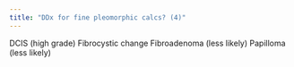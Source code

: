 ```yaml
---
title: "DDx for fine pleomorphic calcs? (4)"
---
```

DCIS (high grade)
Fibrocystic change
Fibroadenoma (less likely)
Papilloma (less likely)

